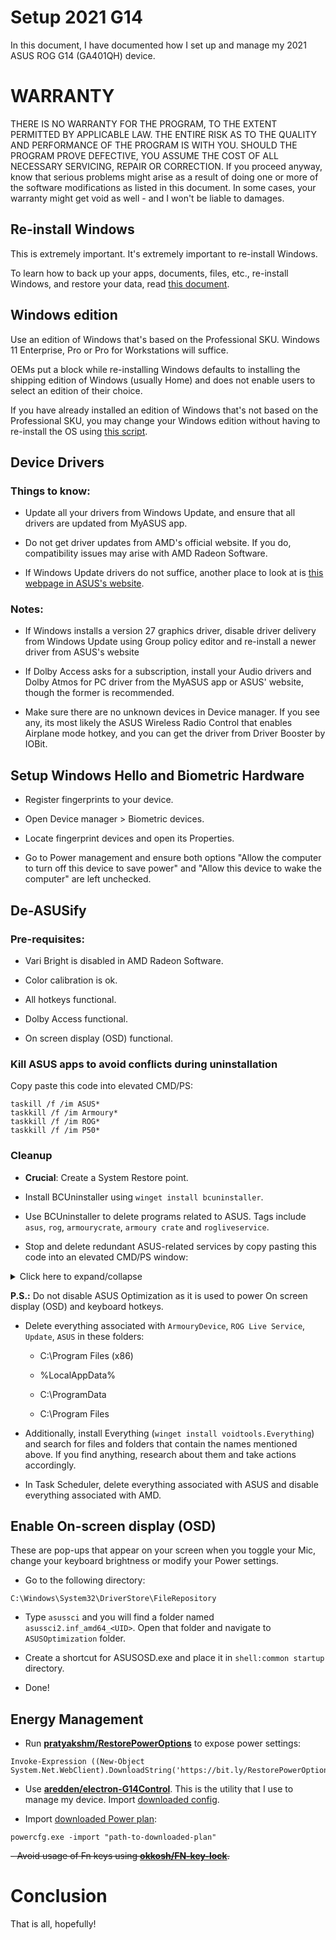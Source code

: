 # Setup 2021 G14

In this document, I have documented how I set up and manage my 2021 ASUS ROG G14 (GA401QH) device.


# WARRANTY
THERE IS NO WARRANTY FOR THE PROGRAM, TO THE EXTENT PERMITTED BY APPLICABLE LAW. THE ENTIRE RISK AS TO THE QUALITY AND PERFORMANCE OF THE PROGRAM IS WITH YOU. SHOULD THE PROGRAM PROVE DEFECTIVE, YOU ASSUME THE COST OF ALL NECESSARY SERVICING, REPAIR OR CORRECTION.
If you proceed anyway, know that serious problems might arise as a result of doing one or more of the software modifications as listed in this document. In some cases, your warranty might get void as well - and I won't be liable to damages.


## Re-install Windows

This is extremely important. It's extremely important to re-install Windows.

To learn how to back up your apps, documents, files, etc., re-install Windows, and restore your data, read [this document](https://github.com/pratyakshm/WinRice/wiki/Fresh-installation-of-Windows).


## Windows edition

Use an edition of Windows that's based on the Professional SKU. Windows 11 Enterprise, Pro or Pro for Workstations will suffice.

OEMs put a block while re-installing Windows defaults to installing the shipping edition of Windows (usually Home) and does not enable users to select an edition of their choice.

If you have already installed an edition of Windows that's not based on the Professional SKU, you may change your Windows edition without having to re-install the OS using [this script](https://github.com/massgravel/Microsoft-Activation-Scripts).


## Device Drivers

### Things to know:

- Update all your drivers from Windows Update, and ensure that all drivers are updated from MyASUS app.

- Do not get driver updates from AMD's official website. If you do, compatibility issues may arise with AMD Radeon Software.

- If Windows Update drivers do not suffice, another place to look at is [this webpage in ASUS's website](https://rog.asus.com/in/laptops/rog-zephyrus/2021-rog-zephyrus-g14-series/helpdesk_download).


### Notes:

- If Windows installs a version 27 graphics driver, disable driver delivery from Windows Update using Group policy editor and re-install a newer driver from ASUS's website

- If Dolby Access asks for a subscription, install your Audio drivers and Dolby Atmos for PC driver from the MyASUS app or ASUS' website, though the former is recommended.

- Make sure there are no unknown devices in Device manager. If you see any, its most likely the ASUS Wireless Radio Control that enables Airplane mode hotkey, and you can get the driver from Driver Booster by IOBit.


## Setup Windows Hello and Biometric Hardware

- Register fingerprints to your device.

- Open Device manager > Biometric devices.

- Locate fingerprint devices and open its Properties.

- Go to Power management and ensure both options "Allow the computer to turn off this device to save power" and "Allow this device to wake the computer" are left unchecked.


## De-ASUSify

### Pre-requisites:

- Vari Bright is disabled in AMD Radeon Software.

- Color calibration is ok.

- All hotkeys functional.

- Dolby Access functional.

- On screen display (OSD) functional. 


### Kill ASUS apps to avoid conflicts during uninstallation

Copy paste this code into elevated CMD/PS:
```
taskill /f /im ASUS*
taskkill /f /im Armoury*
taskkill /f /im ROG*
taskkill /f /im P50*
```


### Cleanup

- **Crucial**: Create a System Restore point.

- Install BCUninstaller using `winget install bcuninstaller`.

- Use BCUninstaller to delete programs related to ASUS. Tags include `asus`, `rog`, `armourycrate`, `armoury crate` and `rogliveservice`. 

- Stop and delete redundant ASUS-related services by copy pasting this code into an elevated CMD/PS window:

<details><summary>Click here to expand/collapse</summary>

```
rem Stop & Delete ASUS services
sc stop ASUSLinkNear
sc stop ASUSLinkNearExt
sc stop ASUSLinkRemote
sc stop ASUSSoftwareManager
sc stop ASUSSystemAnalysis
sc stop ASUSSystemDiagnosis

sc delete ASUSLinkNear
sc delete ASUSLinkNearExt
sc delete ASUSLinkRemote
sc delete ASUSSoftwareManager
sc delete ASUSSystemAnalysis
sc delete ASUSSystemDiagnosis

rem Disable AMD Crash Defender
sc stop "AMD Crash Defender Service"
sc config "AMD Crash Defender Service" start=disabled
```
</details>

**P.S.:** Do not disable ASUS Optimization as it is used to power On screen display (OSD) and keyboard hotkeys.

- Delete everything associated with `ArmouryDevice`, `ROG Live Service`, `Update`, `ASUS` in these folders:
    
    - C:\Program Files (x86)

    - %LocalAppData%

    - C:\ProgramData

    - C:\Program Files

- Additionally, install Everything (``winget install voidtools.Everything``) and search for files and folders that contain the names mentioned above. If you find anything, research about them and take actions accordingly.

- In Task Scheduler, delete everything associated with ASUS and disable everything associated with AMD.


## Enable On-screen display (OSD)

These are pop-ups that appear on your screen when you toggle your Mic, change your keyboard brightness or modify your Power settings.

- Go to the following directory:

```
C:\Windows\System32\DriverStore\FileRepository
```

- Type `asussci` and you will find a folder named `asussci2.inf_amd64_<UID>`. Open that folder and navigate to `ASUSOptimization` folder.

- Create a shortcut for ASUSOSD.exe and place it in ``shell:common startup`` directory.

- Done!


## Energy Management

- Run [**pratyakshm/RestorePowerOptions**](https://github.com/pratyakshm/RestorePowerOptions) to expose power settings: 
```
Invoke-Expression ((New-Object System.Net.WebClient).DownloadString('https://bit.ly/RestorePowerOptions'))
```

- Use [**aredden/electron-G14Control**](https://github.com/aredden/electron-G14Control). This is the utility that I use to manage my device. Import [downloaded config](https://github.com/pratyakshm/G14_setup/blob/main/config/G14ControlConfig.datas).

- Import [downloaded Power plan](https://github.com/pratyakshm/G14_setup/blob/main/config/PowerPlan.pow):
```
powercfg.exe -import "path-to-downloaded-plan"
```

~~- Avoid usage of Fn keys using [**okkosh/FN-key-lock**](https://github.com/okkosh/FN-key-lock).~~


# Conclusion

That is all, hopefully!